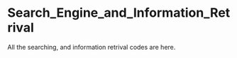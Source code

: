 # Search_Engine_and_Information_Retrival
All the searching, and information retrival codes are here.
